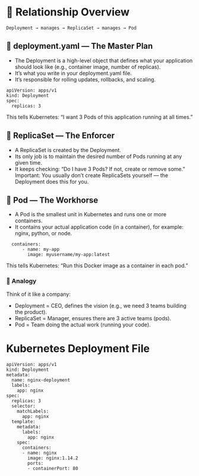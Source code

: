 # 🔗 Relationship Overview
```
Deployment → manages → ReplicaSet → manages → Pod
```
## 📁 deployment.yaml — The Master Plan
- The Deployment is a high-level object that defines what your application should look like (e.g., container image, number of replicas).
- It’s what you write in your deployment.yaml file.
- It’s responsible for rolling updates, rollbacks, and scaling.

```
apiVersion: apps/v1
kind: Deployment
spec:
  replicas: 3
```
This tells Kubernetes: “I want 3 Pods of this application running at all times.”

## 🧬 ReplicaSet — The Enforcer
- A ReplicaSet is created by the Deployment.
- Its only job is to maintain the desired number of Pods running at any given time.
- It keeps checking: “Do I have 3 Pods? If not, create or remove some.”
Important: You usually don’t create ReplicaSets yourself — the Deployment does this for you.

## 🧪 Pod — The Workhorse
- A Pod is the smallest unit in Kubernetes and runs one or more containers.
- It contains your actual application code (in a container), for example: nginx, python, or node.

```
  containers:
      - name: my-app
        image: myusername/my-app:latest
```
This tells Kubernetes: “Run this Docker image as a container in each pod.”

### 🧠 Analogy
Think of it like a company:

- Deployment = CEO, defines the vision (e.g., we need 3 teams building the product).
- ReplicaSet = Manager, ensures there are 3 active teams (pods).
- Pod = Team doing the actual work (running your code).


# Kubernetes Deployment File

```
apiVersion: apps/v1
kind: Deployment
metadata:
  name: nginx-deployment
  labels:
    app: nginx
spec:
  replicas: 3
  selector:
    matchLabels:
      app: nginx
  template:
    metadata:
      labels:
        app: nginx
    spec:
      containers:
      - name: nginx
        image: nginx:1.14.2
        ports:
        - containerPort: 80
```
